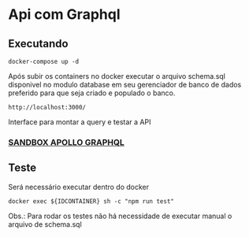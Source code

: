 # Api com Graphql

## Executando

```
docker-compose up -d
```
Após subir os containers no docker executar o arquivo schema.sql disponivel no modulo database em seu gerenciador de banco de dados preferido para que seja criado e populado o banco.

```
http://localhost:3000/
```

Interface para montar a query e testar a API

### [SANDBOX APOLLO GRAPHQL](https://studio.apollographql.com/sandbox)


## Teste

Será necessário executar dentro do docker 

```
docker exec ${IDCONTAINER} sh -c "npm run test"
```

Obs.: Para rodar os testes não há necessidade de executar manual o arquivo de schema.sql


